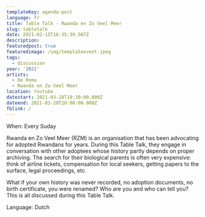 ```yaml
---
templateKey: agenda-post
language: fr
title: Table Talk - Rwanda en Zo Veel Meer
slug: tabletalk
date: 2021-02-15T16:35:39.507Z
description:
featuredpost: true
featuredimage: /img/templateevent.jpeg
tags:
  - discussion
year: '2021'
artists:
  - De Roma
  - Rwanda en Zo Veel Meer
location: Youtube
datestart: 2021-03-28T18:30:00.000Z
dateend: 2021-03-20T20:00:00.000Z
fblink: /
---
```

When: Every Suday

Rwanda en Zo Veel Meer (RZM) is an organisation that has been advocating for adopted Rwandans for years. During this Table Talk, they engage in conversation with other adoptees whose history partly depends on proper archiving. The search for their biological parents is often very expensive: think of airline tickets, compensation for local seekers, getting papers to the surface, legal proceedings, etc.

What if your own history was never recorded, no adoption documents, no birth certificate, you were renamed? Who are you and who can tell you? This is all discussed during this Table Talk.


Language: Dutch
